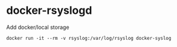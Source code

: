 # docker-rsyslogd

Add docker/local storage 
```
docker run -it --rm -v rsyslog:/var/log/rsyslog docker-syslog

```
